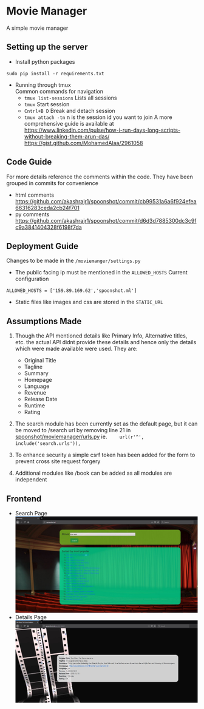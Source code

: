 # Movie Manager
A simple movie manager   
## Setting up the server
- Install python packages 
```
sudo pip install -r requirements.txt
```
- Running through tmux  
  Common commands for navigation 
  * `tmux list-sessions` Lists all sessions
  * `tmux` Start session
  * `Cntrl+B D` Break and detach session
  * `tmux attach -tn` n is the session id you want to join
A more comprehensive guide is available at  
https://www.linkedin.com/pulse/how-i-run-days-long-scripts-without-breaking-them-arun-das/  
https://gist.github.com/MohamedAlaa/2961058  
## Code Guide
For more details reference the comments within the code. They have been grouped in commits for convenience 
* html comments https://github.com/akashrajr1/spoonshot/commit/cb99531a6a6f924efea66316283ceda2cb24f701
* py comments https://github.com/akashrajr1/spoonshot/commit/d6d3d7885300dc3c9fc9a3841404328f6198f7da
## Deployment Guide
Changes to be made in the `/moviemanger/settings.py` 
* The public facing ip must be mentioned in the `ALLOWED_HOSTS`
Current configuration  
```
ALLOWED_HOSTS = ['159.89.169.62','spoonshot.ml']
```
* Static files like images and css are stored in the `STATIC_URL`
## Assumptions Made
1. Though the API mentioned details like Primary Info, Alternative titles, etc. the actual API didnt provide these details and hence only the details which were made available were used. They are:
   * Original Title
   * Tagline
   * Summary
   * Homepage
   * Language
   * Revenue
   * Release Date
   * Runtime
   * Rating  
  
2. The search module has been currently set as the default page, but it can be moved to /search url by removing line 21 in [spoonshot/moviemanager/urls.py](https://github.com/akashrajr1/spoonshot/blob/master/moviemanager/urls.py) ie.
`    url(r'^', include('search.urls')),`
3. To enhance security a simple csrf token has been added for the form to prevent cross site request forgery
4. Additional modules like /book can be added as all modules are independent
## Frontend
- Search Page
![](https://github.com/akashrajr1/spoonshot/blob/master/search.JPG)
- Details Page
![](https://github.com/akashrajr1/spoonshot/blob/master/details.JPG)
